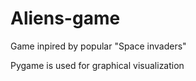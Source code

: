 # Aliens-game

Game inpired by popular "Space invaders"

Pygame is used for graphical visualization
